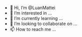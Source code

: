 - 👋 Hi, I’m @LuanMattei
- 👀 I’m interested in ...
- 🌱 I’m currently learning ...
- 💞️ I’m looking to collaborate on ...
- 📫 How to reach me ...

<!---
LuanMattei/LuanMattei is a ✨ special ✨ repository because its `README.md` (this file) appears on your GitHub profile.
You can click the Preview link to take a look at your changes.
--->
